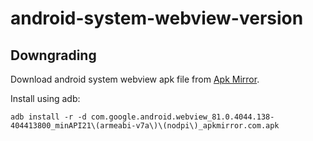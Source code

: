 # android-system-webview-version

## Downgrading

Download android system webview apk file from [Apk Mirror](https://www.apkmirror.com/apk/google-inc/android-system-webview/android-system-webview-81-0-4044-138-release/android-system-webview-81-0-4044-138-2-android-apk-download/).

Install using adb:

    adb install -r -d com.google.android.webview_81.0.4044.138-404413800_minAPI21\(armeabi-v7a\)\(nodpi\)_apkmirror.com.apk
  
